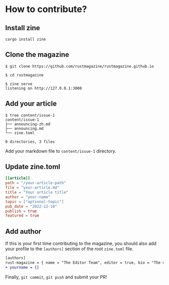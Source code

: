 # How to contribute?

## Install zine

```
cargo install zine
```

## Clone the magazine

```
$ git clone https://github.com/rustmagazine/rustmagazine.github.io

$ cd rustmagazine

$ zine serve
listening on http://127.0.0.1:3000
```

## Add your article

```
$ tree content/issue-1 
content/issue-1
├── announcing-zh.md
├── announcing.md
└── zine.toml

0 directories, 3 files
```

Add your markdown file to `content/issue-1` directory.

## Update zine.toml

```toml
[[article]]
path = "/your-article-path"
file = "your-article.md"
title = "Your article title"
author = "your-name"
topic = ["optional-topic"]
pub_date = "2022-12-10"
publish = true
featured = true
```

## Add author

If this is your first time contributing to the magazine, you should also add your profile to the `[authors]` section of the root `zine.toml` file.

```diff
[authors]
rust-magazine = { name = "The Editor Team", editor = true, bio = "The magazine editor team" }
+ yourname = {}
```

Finally, `git commit`, `git push` and submit your PR!